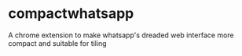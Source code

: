 # compactwhatsapp
A chrome extension to make whatsapp's dreaded web interface more compact and suitable for tiling

